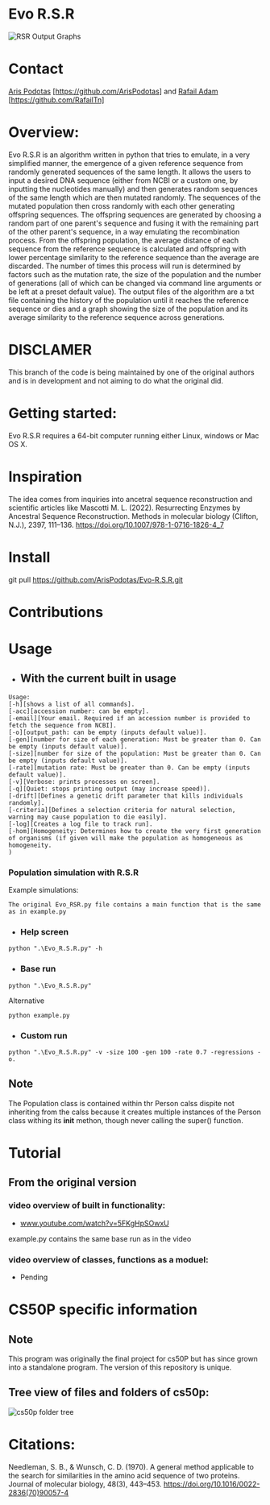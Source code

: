 # Evo R.S.R

![RSR Output Graphs](https://github.com/code50/134493368/assets/134493368/c671a05e-64f4-41db-983f-902374eb21df)

# Contact

[Aris Podotas](a.Podotas@gmail.com) [https://github.com/ArisPodotas] and [Rafail Adam](rafailadam46@gmail.com) [https://github.com/RafailTn]

# Overview:

Evo R.S.R is an algorithm written in python that tries to emulate, in a very simplified manner, the emergence of a given reference sequence from randomly generated sequences of the same length. It allows the users to input a desired DNA sequence (either from NCBI or a custom one, by inputting the nucleotides manually) and then generates random sequences of the same length which are then mutated randomly. The sequences of the mutated population then cross randomly with each other generating offspring sequences. The offspring sequences are generated by choosing a random part of one parent's sequence and fusing it with the remaining part of the other parent's sequence, in a way emulating the recombination process. From the offspring population, the average distance of each sequence from the reference sequence is calculated and offspring with lower percentage similarity to the reference sequence than the average are discarded. The number of times this process will run is determined by factors such as the mutation rate, the size of the population and the number of generations (all of which can be changed via command line arguments or be left at a preset default value). The output files of the algorithm are a txt file containing the history of the population until it reaches the reference sequence or dies and a graph showing the size of the population and its average similarity to the reference sequence across generations.

# DISCLAMER

This branch of the code is being maintained by one of the original authors and is in development and not aiming to do what the original did.
# Getting started:

Evo R.S.R requires a 64-bit computer running either Linux, windows or Mac OS X. 

# Inspiration

The idea comes from inquiries into ancetral sequence reconstruction and scientific articles like Mascotti M. L. (2022). Resurrecting Enzymes by Ancestral Sequence Reconstruction. Methods in molecular biology (Clifton, N.J.), 2397, 111–136. https://doi.org/10.1007/978-1-0716-1826-4_7

# Install

git pull https://github.com/ArisPodotas/Evo-R.S.R.git

# Contributions

# Usage

- ## With the current built in usage

```
Usage:
[-h][shows a list of all commands].
[-acc][accession number: can be empty].
[-email][Your email. Required if an accession number is provided to fetch the sequence from NCBI].
[-o][output_path: can be empty (inputs default value)].
[-gen][number for size of each generation: Must be greater than 0. Can be empty (inputs default value)].
[-size][number for size of the population: Must be greater than 0. Can be empty (inputs default value)].
[-rate][mutation rate: Must be greater than 0. Can be empty (inputs default value)].
[-v][Verbose: prints processes on screen].
[-q][Quiet: stops printing output (may increase speed)].
[-drift][Defines a genetic drift parameter that kills individuals randomly].
[-criteria][Defines a selection criteria for natural selection, warning may cause population to die easily].
[-log][Creates a log file to track run].
[-hom][Homogeneity: Determines how to create the very first generation of organisms (if given will make the population as homogeneous as homogeneity.
)
```

### Population simulation with R.S.R

Example simulations:

    The original Evo_RSR.py file contains a main function that is the same as in example.py

- ### Help screen

```
python ".\Evo_R.S.R.py" -h
```

- ### Base run

```
python ".\Evo_R.S.R.py"
```

Alternative

```
python example.py
```

- ### Custom run

```
python ".\Evo_R.S.R.py" -v -size 100 -gen 100 -rate 0.7 -regressions -o.
```

## Note

The Population class is contained within thr Person calss dispite not inheriting from the calss because it creates multiple instances of the Person class withing its __init__ methon, though never calling the super() function.

# Tutorial 

## From the original version

### video overview of built in functionality:

- www.youtube.com/watch?v=5FKgHpSOwxU

example.py contains the same base run as in the video

### video overview of classes, functions as a moduel:

- Pending

# CS50P specific information

## Note

This program was originally the final project for cs50P but has since grown into a standalone program.
The version of this repository is unique.

## Tree view of files and folders of cs50p:

![cs50p folder tree](https://github.com/code50/134493368/assets/134493368/9ba2478e-fc5e-4ff2-9f56-435f238a7369)

# Citations:

Needleman, S. B., & Wunsch, C. D. (1970). A general method applicable to the search for similarities in the amino acid sequence of two proteins. Journal of molecular biology, 48(3), 443–453. https://doi.org/10.1016/0022-2836(70)90057-4


